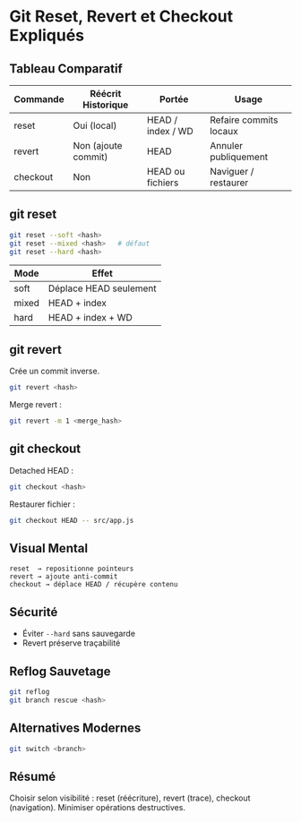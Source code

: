 # Git Reset, Revert et Checkout Expliqués

## Tableau Comparatif
| Commande | Réécrit Historique | Portée | Usage |
|----------|--------------------|--------|-------|
| reset    | Oui (local)        | HEAD / index / WD | Refaire commits locaux |
| revert   | Non (ajoute commit)| HEAD    | Annuler publiquement |
| checkout | Non                | HEAD ou fichiers | Naviguer / restaurer |

## git reset
```bash
git reset --soft <hash>
git reset --mixed <hash>   # défaut
git reset --hard <hash>
```

| Mode | Effet |
|------|-------|
| soft | Déplace HEAD seulement |
| mixed| HEAD + index |
| hard | HEAD + index + WD |

## git revert
Crée un commit inverse.
```bash
git revert <hash>
```
Merge revert :
```bash
git revert -m 1 <merge_hash>
```

## git checkout
Detached HEAD :
```bash
git checkout <hash>
```
Restaurer fichier :
```bash
git checkout HEAD -- src/app.js
```

## Visual Mental

```
reset  → repositionne pointeurs
revert → ajoute anti-commit
checkout → déplace HEAD / récupère contenu
```

## Sécurité
- Éviter `--hard` sans sauvegarde
- Revert préserve traçabilité

## Reflog Sauvetage
```bash
git reflog
git branch rescue <hash>
```

## Alternatives Modernes
```bash
git switch <branch>
```

## Résumé
Choisir selon visibilité : reset (réécriture), revert (trace), checkout (navigation). Minimiser opérations destructives.
